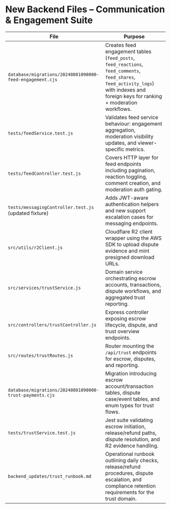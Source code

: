 # New Backend Files – Communication & Engagement Suite

| File | Purpose |
|------|---------|
| `database/migrations/20240801090000-feed-engagement.cjs` | Creates feed engagement tables (`feed_posts`, `feed_reactions`, `feed_comments`, `feed_shares`, `feed_activity_logs`) with indexes and foreign keys for ranking + moderation workflows. |
| `tests/feedService.test.js` | Validates feed service behaviour: engagement aggregation, moderation visibility updates, and viewer-specific metrics. |
| `tests/feedController.test.js` | Covers HTTP layer for feed endpoints including pagination, reaction toggling, comment creation, and moderation auth gating. |
| `tests/messagingController.test.js` (updated fixture) | Adds JWT-aware authentication helpers and new support escalation cases for messaging endpoints. |
| `src/utils/r2Client.js` | Cloudflare R2 client wrapper using the AWS SDK to upload dispute evidence and mint presigned download URLs. |
| `src/services/trustService.js` | Domain service orchestrating escrow accounts, transactions, dispute workflows, and aggregated trust reporting. |
| `src/controllers/trustController.js` | Express controller exposing escrow lifecycle, dispute, and trust overview endpoints. |
| `src/routes/trustRoutes.js` | Router mounting the `/api/trust` endpoints for escrow, disputes, and reporting. |
| `database/migrations/20240801090000-trust-payments.cjs` | Migration introducing escrow account/transaction tables, dispute case/event tables, and enum types for trust flows. |
| `tests/trustService.test.js` | Jest suite validating escrow initiation, release/refund paths, dispute resolution, and R2 evidence handling. |
| `backend_updates/trust_runbook.md` | Operational runbook outlining daily checks, release/refund procedures, dispute escalation, and compliance retention requirements for the trust domain. |
